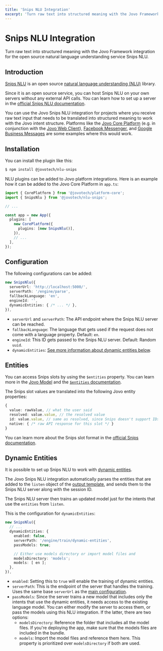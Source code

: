 ```yaml
---
title: 'Snips NLU Integration'
excerpt: 'Turn raw text into structured meaning with the Jovo Framework integration for the open source natural language understanding service Snips NLU.'
---
```

# Snips NLU Integration

Turn raw text into structured meaning with the Jovo Framework integration for the open source natural language understanding service Snips NLU.

## Introduction

[Snips NLU](https://github.com/snipsco/snips-nlu) is an open source [natural language understanding (NLU)](https://v4.jovo.tech/docs/nlu) library.

Since it is an open source service, you can host Snips NLU on your own servers without any external API calls. You can learn how to set up a server in the [official Snips NLU documentation](https://snips-nlu.readthedocs.io/en/latest/).

You can use the Jovo Snips NLU integration for projects where you receive raw text input that needs to be translated into structured meaning to work with the Jovo intent structure. Platforms like the [Jovo Core Platform](https://www.jovo.tech/marketplace/jovo-platform-core) (e.g. in conjunction with the [Jovo Web Client](https://www.jovo.tech/marketplace/jovo-client-web)), [Facebook Messenger](https://www.jovo.tech/marketplace/jovo-platform-facebookmessenger), and [Google Business Messages](https://www.jovo.tech/marketplace/jovo-platform-googlebusiness) are some examples where this would work.


## Installation

You can install the plugin like this:

```sh
$ npm install @jovotech/nlu-snips
```

NLU plugins can be added to Jovo platform integrations. Here is an example how it can be added to the Jovo Core Platform in `app.ts`:

```typescript
import { CorePlatform } from '@jovotech/platform-core';
import { SnipsNlu } from '@jovotech/nlu-snips';

// ...

const app = new App({
  plugins: [
    new CorePlatform({
      plugins: [new SnipsNlu()],
    }),
    // ...
  ],
});
```

## Configuration

The following configurations can be added:

```typescript
new SnipsNlu({
  serverUrl: 'http://localhost:5000/',
  serverPath: '/engine/parse',
  fallbackLanguage: 'en',
  engineId: '',
  dynamicEntities: { /* ... */ },
}),
```

- `serverUrl` and `serverPath`: The API endpoint where the Snips NLU server can be reached.
- `fallbackLanguage`: The language that gets used if the request does not come with a language property. Default: `en`.
- `engineId`: This ID gets passed to the Snips NLU server. Default: Random `uuid`.
- `dynamicEntities`: [See more information about dynamic entities below](#dynamic-entities).


## Entities

You can access Snips slots by using the `$entities` property. You can learn more in the [Jovo Model](https://v4.jovo.tech/docs/models) and the [`$entities` documentation](https://v4.jovo.tech/docs/entities).

The Snips slot values are translated into the following Jovo entity properties:

```typescript
{
  value: rawValue, // what the user said
  resolved: value.value, // the resolved value
  id: value.value, // same as resolved, since Snips doesn't support IDs
  native: { /* raw API response for this slot */ }
}
```

You can learn more about the Snips slot format in the [official Snips documentation](https://snips-nlu.readthedocs.io/en/latest/data_model.html#slot).

## Dynamic Entities

It is possible to set up Snips NLU to work with [dynamic entities](https://v4.jovo.tech/docs/entities#dynamic-entities).

The Jovo Snips NLU integration automatically parses the entities that are added to the `listen` object of the [output template](https://v4.jovo.tech/docs/output-templates), and sends them to the Snips NLU server along with the session ID.

The Snips NLU server then trains an updated model just for the intents that use the `entities` from `listen`.

This is the configuration for `dynamicEntities`:

```typescript
new SnipsNlu({
  // ...
  dynamicEntities: {
    enabled: false,
    serverPath: '/engine/train/dynamic-entities',
    passModels: true;

    // Either use models directory or import model files and
    modelsDirectory: 'models';
    models: [ en ];
  },
}),
```

* `enabled`: Setting this to `true` will enable the training of dynamic entities.
* `serverPath`: This is the endpoint of the server that handles the training. Uses the same base `serverUrl` as the [main configuration](#configuration).
* `passModels`: Since the server trains a new model that includes only the intents that use the dynamic entities, it needs access to the existing language model. You can either modify the server to access them, or pass the models using this NLU integration. If the latter, there are two options:
  * `modelsDirectory`: Reference the folder that includes all the model files. If you're deploying the app, make sure that the models files are included in the bundle.
  * `models`: Import the model files and reference them here. This property is prioritized over `modelsDirectory` if both are used.
